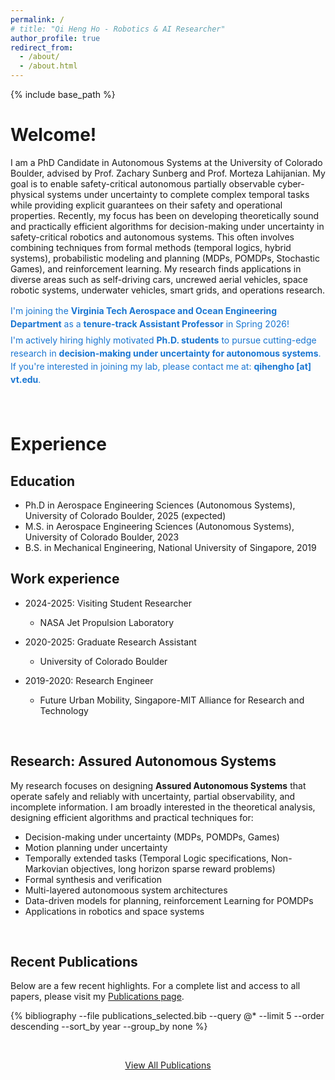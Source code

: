 ```yaml
---
permalink: /
# title: "Qi Heng Ho - Robotics & AI Researcher"
author_profile: true
redirect_from: 
  - /about/
  - /about.html
---
```


{% include base_path %}

# Welcome!

I am a PhD Candidate in Autonomous Systems at the University of Colorado Boulder, advised by Prof. Zachary Sunberg and Prof. Morteza Lahijanian. My goal is to enable safety-critical autonomous partially observable cyber-physical systems under uncertainty to complete complex temporal tasks while providing explicit guarantees on their safety and operational properties. Recently, my focus has been on developing theoretically sound and practically efficient algorithms for decision-making under uncertainty in safety-critical robotics and autonomous systems. This often involves combining techniques from formal methods (temporal logics, hybrid systems), probabilistic modeling and planning (MDPs, POMDPs, Stochastic Games), and reinforcement learning. My research finds applications in diverse areas such as self-driving cars, uncrewed aerial vehicles, space robotic systems, underwater vehicles, smart grids, and operations research.

<div style="color: #1976D2; font-size: 1em; line-height: 1.5; margin-bottom: 20px;">
    <p style="margin-bottom: 0;">
        I'm joining the <strong>Virginia Tech Aerospace and Ocean Engineering Department</strong> as a <strong>tenure-track Assistant Professor</strong> in Spring 2026!
    </p>
    <p style="margin-top: 5px;">
        I'm actively hiring highly motivated <strong>Ph.D. students</strong> to pursue cutting-edge research in <strong>decision-making under uncertainty for autonomous systems</strong>. If you're interested in joining my lab, please contact me at: <strong>qihengho [at] vt.edu</strong>.
        <br>
    </p>
</div>

<br>

# Experience

## Education

* Ph.D in Aerospace Engineering Sciences (Autonomous Systems), University of Colorado Boulder, 2025 (expected)
* M.S. in Aerospace Engineering Sciences (Autonomous Systems), University of Colorado Boulder, 2023
* B.S. in Mechanical Engineering, National University of Singapore, 2019

## Work experience

* 2024-2025: Visiting Student Researcher
  * NASA Jet Propulsion Laboratory

* 2020-2025: Graduate Research Assistant
  * University of Colorado Boulder

* 2019-2020: Research Engineer
  * Future Urban Mobility, Singapore-MIT Alliance for Research and Technology
  
<!-- For a more detailed look, please visit my <a href="{{ base_path }}/cv/">full CV page</a>. -->

<br>

<h2>Research: Assured Autonomous Systems</h2>

My research focuses on designing **Assured Autonomous Systems** that operate safely and reliably with uncertainty, partial observability, and incomplete information. I am broadly interested in the theoretical analysis, designing efficient algorithms and practical techniques for:

- Decision-making under uncertainty (MDPs, POMDPs, Games)
- Motion planning under uncertainty
- Temporally extended tasks (Temporal Logic specifications, Non-Markovian objectives, long horizon sparse reward problems)
- Formal synthesis and verification
- Multi-layered autonomoous system architectures
- Data-driven models for planning, reinforcement Learning for POMDPs
- Applications in robotics and space systems

<br>

<!-- I am actively involved in several research projects. These demonstrate my work in [mention broad areas like motion planning, formal methods, AI for robotics]. For more details on each project, please visit my <a href="{{ base_path }}/projects/">Projects page</a>.



### 1. Project A: Safe Robot Navigation in Unstructured Environments
This project explores novel techniques for robots to navigate safely through complex and unpredictable terrains, focusing on real-time risk assessment and adaptation.
[<a href="{{ base_path }}/projects/#project-a-link-on-page">Learn more</a>]

### 2. Project B: Reactive Synthesis for Human-Robot Collaboration
Developing algorithms that allow robots to intelligently adapt their behavior in response to human actions and intentions, ensuring safety and efficiency in collaborative tasks.
[<a href="{{ base_path }}/projects/#project-b-link-on-page">Learn more</a>] -->

<!-- <br>

<hr> -->

<h2>Recent Publications</h2>
Below are a few recent highlights. For a complete list and access to all papers, please visit my <a href="{{ base_path }}/publications/">Publications page</a>.

{% bibliography --file publications_selected.bib --query @* --limit 5 --order descending --sort_by year --group_by none %}

<br>
<p align="center">
  <a href="{{ base_path }}/publications/" class="btn btn--primary">View All Publications</a>
</p>